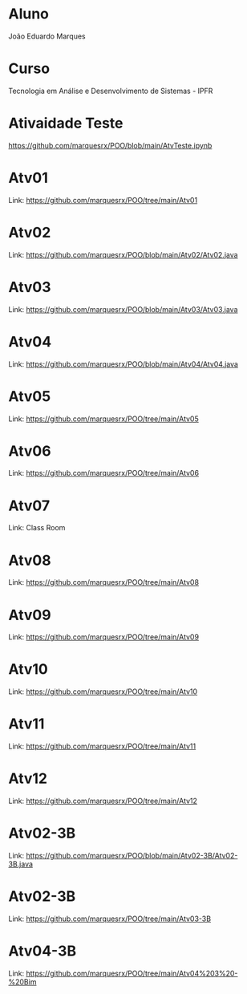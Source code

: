 # Aluno 
João Eduardo Marques


# Curso
Tecnologia em Análise e Desenvolvimento de Sistemas - IPFR

# Ativaidade Teste
https://github.com/marquesrx/POO/blob/main/AtvTeste.ipynb

# Atv01
Link: https://github.com/marquesrx/POO/tree/main/Atv01

# Atv02
Link: https://github.com/marquesrx/POO/blob/main/Atv02/Atv02.java

# Atv03
Link: https://github.com/marquesrx/POO/blob/main/Atv03/Atv03.java

# Atv04
Link: https://github.com/marquesrx/POO/blob/main/Atv04/Atv04.java

# Atv05
Link: https://github.com/marquesrx/POO/tree/main/Atv05

# Atv06
Link: https://github.com/marquesrx/POO/tree/main/Atv06

# Atv07
Link: Class Room

# Atv08
Link: https://github.com/marquesrx/POO/tree/main/Atv08

# Atv09
Link: https://github.com/marquesrx/POO/tree/main/Atv09

# Atv10
Link: https://github.com/marquesrx/POO/tree/main/Atv10

# Atv11
Link: https://github.com/marquesrx/POO/tree/main/Atv11

# Atv12
Link: https://github.com/marquesrx/POO/tree/main/Atv12

# Atv02-3B
Link: https://github.com/marquesrx/POO/blob/main/Atv02-3B/Atv02-3B.java

# Atv02-3B
Link: https://github.com/marquesrx/POO/tree/main/Atv03-3B

# Atv04-3B
Link: https://github.com/marquesrx/POO/tree/main/Atv04%203%20-%20Bim


